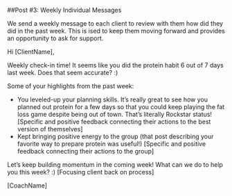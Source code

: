 ##Post #3: Weekly Individual Messages 

We send a weekly message to each client to review with them how did they did in the past week. This is ised to keep them moving forward and provides an opportunity to ask for support.

Hi [ClientName],

Weekly check-in time! It seems like you did the protein habit 6 out of 7 days last week. Does that seem accurate? :)

Some of your highlights from the past week:

* You leveled-up your planning skills. It’s really great to see how you planned out protein for a few days so that you could keep playing the fat loss game despite being out of town. That’s literally Rockstar status! [Specific and positive feedback connecting their actions to the best version of themselves]
* Kept bringing positive energy to the group (that post describing your favorite way to prepare protein was useful!) [Specific and positive feedback connecting their actions to the group]

Let’s keep building momentum in the coming week! What can we do to help you this week? :) [Focusing client back on process]

[CoachName]
